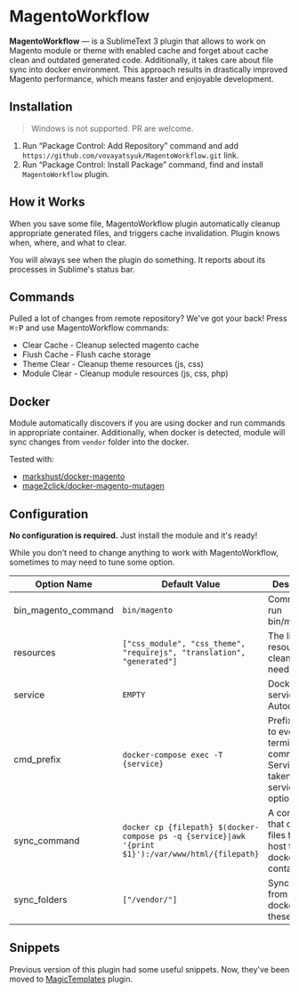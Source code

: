 # MagentoWorkflow

**MagentoWorkflow** — is a SublimeText 3 plugin that allows to work on Magento
module or theme with enabled cache and forget about cache clean and outdated
generated code. Additionally, it takes care about file sync into docker
environment. This approach results in drastically improved Magento performance,
which means faster and enjoyable development.

## Installation

> Windows is not supported. PR are welcome.

 1. Run “Package Control: Add Repository” command and add
    `https://github.com/vovayatsyuk/MagentoWorkflow.git` link.
 2. Run “Package Control: Install Package” command, find and install
    `MagentoWorkflow` plugin.

## How it Works

When you save some file, MagentoWorkflow plugin automatically cleanup appropriate
generated files, and triggers cache invalidation. Plugin knows when, where, and
what to clear.

You will always see when the plugin do something. It reports about its processes
in Sublime's status bar.

## Commands

Pulled a lot of changes from remote repository? We've got your back!
Press <kbd>⌘⇧P</kbd> and use MagentoWorkflow commands:

 -  Clear Cache - Cleanup selected magento cache
 -  Flush Cache - Flush cache storage
 -  Theme Clear - Cleanup theme resources (js, css)
 -  Module Clear - Cleanup module resources (js, css, php)

## Docker

Module automatically discovers if you are using docker and run
commands in appropriate container. Additionally, when docker is detected,
module will sync changes from `vendor` folder into the docker.

Tested with:

 -  [markshust/docker-magento](https://github.com/markshust/docker-magento)
 -  [mage2click/docker-magento-mutagen](https://github.com/mage2click/docker-magento-mutagen)

## Configuration

**No configuration is required.** Just install the module and it's ready!

While you don't need to change anything to work with MagentoWorkflow, sometimes
to may need to tune some option.

Option Name         | Default Value                     | Description
--------------------|-----------------------------------|-------------------------------------------
bin_magento_command | `bin/magento`                     | Command to run bin/magento.
resources           | `["css_module", "css_theme", "requirejs", "translation", "generated"]` | The list of resources to clean when needed.
service             | `EMPTY`                           | Docker service name. Autodetected.
cmd_prefix          | `docker-compose exec -T {service}`| Prefix to add to every terminal command. Service is taken from service option.
sync_command        | `docker cp {filepath} $(docker-compose ps -q {service}\|awk '{print $1}'):/var/www/html/{filepath}` | A command that copies files from the host to docker container.
sync_folders        | `["/vendor/"]`                    | Sync files from host to docker from these folders.

## Snippets

Previous version of this plugin had some useful snippets. Now, they've been
moved to [MagicTemplates](https://github.com/vovayatsyuk/sublime-magic-templates)
plugin.
